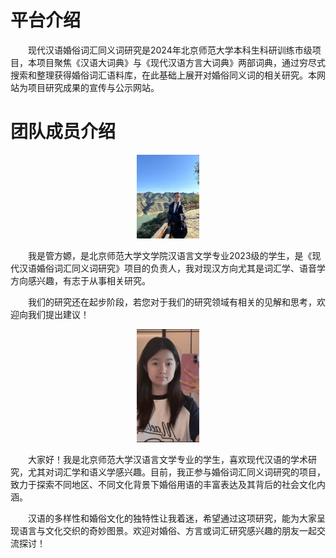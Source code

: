 
# 平台介绍

&ensp;&ensp;&ensp;&ensp;现代汉语婚俗词汇同义词研究是2024年北京师范大学本科生科研训练市级项目，本项目聚焦《汉语大词典》与《现代汉语方言大词典》两部词典，通过穷尽式搜索和整理获得婚俗词汇语料库，在此基础上展开对婚俗同义词的相关研究。本网站为项目研究成果的宣传与公示网站。

# 团队成员介绍

<div align='center'>
    <img src="/img/a.jpg" width='20%'></img>
</div>

&ensp;&ensp;&ensp;&ensp;我是管方嫄，是北京师范大学文学院汉语言文学专业2023级的学生，是《现代汉语婚俗词汇同义词研究》项目的负责人，我对现汉方向尤其是词汇学、语音学方向感兴趣，有志于从事相关研究。

&ensp;&ensp;&ensp;&ensp;我们的研究还在起步阶段，若您对于我们的研究领域有相关的见解和思考，欢迎向我们提出建议！

<div align='center'>
    <img src="/img/b.jpg" width='20%'></img>
</div>

&ensp;&ensp;&ensp;&ensp;大家好！我是北京师范大学汉语言文学专业的学生，喜欢现代汉语的学术研究，尤其对词汇学和语义学感兴趣。目前，我正参与婚俗词汇同义词研究的项目，致力于探索不同地区、不同文化背景下婚俗用语的丰富表达及其背后的社会文化内涵。 

&ensp;&ensp;&ensp;&ensp;汉语的多样性和婚俗文化的独特性让我着迷，希望通过这项研究，能为大家呈现语言与文化交织的奇妙图景。欢迎对婚俗、方言或词汇研究感兴趣的朋友一起交流探讨！